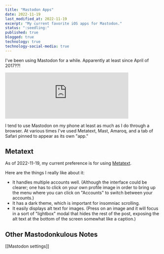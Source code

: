 ```yaml
---
title: "Mastodon Apps"
date: 2022-11-19  
last_modified_at: 2022-11-19  
excerpt: "My current favorite iOS apps for Mastodon."
status: ":seedling:"  
published: true
blogged: true
technology: true
technology-social-media: true
---
```


I've been using Mastodon for a while. Apparently at least since April of 2017&#8253;?!  

<iframe src="https://octodon.social/@foureyedsoul/13968/embed" class="mastodon-embed" style="max-width: 100%; border: 0" width="400" allowfullscreen="allowfullscreen"></iframe><script src="https://octodon.social/embed.js" async="async"></script>

I tend to use Mastodon on my phone at least as much as I do through a browser. At various times I've used Metatext, Mast, Amaroq, and a tab of Safari pinned to appear as its own "app."  

## Metatext  

As of 2022-11-19, my current preference is for using [Metatext](https://metabolist.org/).  

Here are the things I really like about it:  
- It handles multiple accounts well. (Although the interface could be clearer; one has to click on your own profile image in order to bring up the menu where you can click on "Accounts" to switch between your accounts.)  
- It has a dark theme, which is important for insomniac scrolling.  
- It easily displays alt text for images. (Press on an image and it will focus in a sort of "lightbox" modal that hides the rest of the post, exposing the alt text at the bottom of the screen somewhat like a caption.)  

## Other Mastodonkulous Notes  

[[Mastodon settings]]  